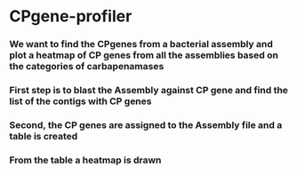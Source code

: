# CPgene-profiler
### We want to find the CPgenes from a bacterial assembly and plot a heatmap of CP genes from all the assemblies based on the categories of carbapenamases
### First step is to blast the Assembly against CP gene and find the list of the contigs with CP genes
### Second, the CP genes are assigned to the Assembly file and a table is created
### From the table a heatmap is drawn

